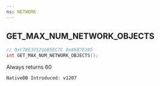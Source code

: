 ```yaml
---
ns: NETWORK
---
```

## GET_MAX_NUM_NETWORK_OBJECTS

```c
// 0xC7BE335216B5EC7C 0x8687E285
int GET_MAX_NUM_NETWORK_OBJECTS();
```

Always returns 60

```
NativeDB Introduced: v1207
```

